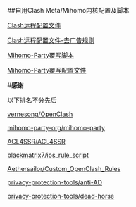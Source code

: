 ##自用Clash Meta/Mihomo内核配置及脚本

[Clash远程配置文件](https://github.com/lamchey/HelloWorld/blob/main/Clash/Config/Clash_Config.ini)

[Clash远程配置文件-去广告规则](https://github.com/lamchey/HelloWorld/blob/main/Clash/Config/Clash_Config_AdBlock.ini)

[Mihomo-Party覆写脚本](https://github.com/lamchey/HelloWorld/blob/main/Mihomo/JavaScript/JavaScript.js)

[Mihomo-Party覆写配置文件](https://github.com/lamchey/HelloWorld/blob/main/Mihomo/YAML/Extend.yaml)

#**感谢**

以下排名不分先后

[vernesong/OpenClash](https://github.com/vernesong/OpenClash)

[mihomo-party-org/mihomo-party](https://github.com/mihomo-party-org/mihomo-party)

[ACL4SSR/ACL4SSR](https://github.com/ACL4SSR/ACL4SSR)

[blackmatrix7/ios_rule_script](https://github.com/blackmatrix7/ios_rule_script)

[Aethersailor/Custom_OpenClash_Rules](https://github.com/Aethersailor/Custom_OpenClash_Rules)

[privacy-protection-tools/anti-AD](https://github.com/privacy-protection-tools/anti-AD)

[privacy-protection-tools/dead-horse](https://github.com/privacy-protection-tools/dead-horse)
